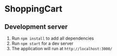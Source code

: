 # ShoppingCart

## Development server
1. Run `npm install` to add all dependencies
2. Run `npm start` for a dev server
3. The application will run at `http://localhost:3000/`
